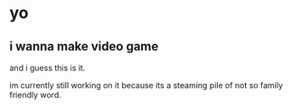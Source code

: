 # yo

## i wanna make video game

and i guess this is it.

im currently still working on it because its a steaming pile of not so family friendly word.
